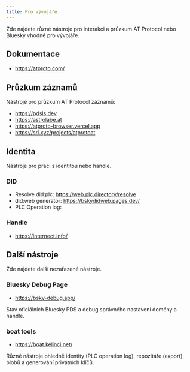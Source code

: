 ```yaml
---
title: Pro vývojáře
---
```


Zde najdete různé nástroje pro interakci a průzkum AT Protocol nebo Bluesky vhodné pro vývojáře.


## Dokumentace

* https://atproto.com/

## Průzkum záznamů

Nástroje pro průzkum AT Protocol záznamů:

* https://pdsls.dev
* https://astrolabe.at
* https://atproto-browser.vercel.app
* https://sri.xyz/projects/atprotoat

## Identita

Nástroje pro práci s identitou nebo handle.

### DID

* Resolve did:plc: https://web.plc.directory/resolve
* did:web generator: https://bskydidweb.pages.dev/
* PLC Operation log: 

### Handle

* https://internect.info/


## Další nástroje

Zde najdete další nezařazené nástroje.

### Bluesky Debug Page

* https://bsky-debug.app/

Stav oficiálních Bluesky PDS a debug správného nastavení domény a handle.

### boat tools

* https://boat.kelinci.net/

Různé nástroje ohledně identity (PLC operation log), repozitáře (export), blobů a generování privátních klíčů.



